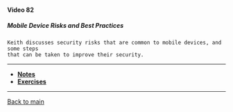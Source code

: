 #### Video 82

##### Mobile Device Risks and Best Practices

```
Keith discusses security risks that are common to mobile devices, and some steps
that can be taken to improve their security.
```

---

- **[Notes](notes.md)**
- **[Exercises](exercises.md)**

---

[Back to main](https://github.com/rot0xd/CBTNuggets/blob/master/CEHv9/README.md)

